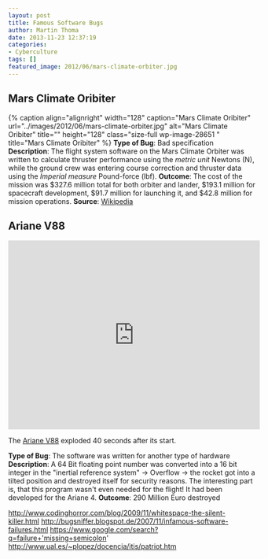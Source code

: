 ```yaml
---
layout: post
title: Famous Software Bugs
author: Martin Thoma
date: 2013-11-23 12:37:19
categories: 
- Cyberculture
tags: []
featured_image: 2012/06/mars-climate-orbiter.jpg
---
```

<h2>Mars Climate Oribiter</h2>
{% caption align="alignright" width="128" caption="Mars Climate Oribiter" url="../images/2012/06/mars-climate-orbiter.jpg" alt="Mars Climate Oribiter" title="" height="128" class="size-full wp-image-28651 " title="Mars Climate Oribiter" %}
<strong>Type of Bug</strong>: Bad specification
<strong>Description</strong>:  The flight system software on the Mars Climate Orbiter was written to calculate thruster performance using the <em>metric unit</em> Newtons (N), while the ground crew was entering course correction and thruster data using the <em>Imperial measure</em> Pound-force (lbf).
<strong>Outcome</strong>: The cost of the mission was $327.6 million total for both orbiter and lander, $193.1 million for spacecraft development, $91.7 million for launching it, and $42.8 million for mission operations.
<strong>Source</strong>: <a href="http://en.wikipedia.org/wiki/Mars_Climate_Orbiter">Wikipedia</a>

<h2>Ariane V88</h2>
<iframe width="512" height="384" src="http://www.youtube.com/embed/kYUrqdUyEpI" frameborder="0" allowfullscreen></iframe>

The <a href="http://de.wikipedia.org/wiki/Ariane_V88">Ariane V88</a> exploded 40 seconds after its start.

<strong>Type of Bug</strong>: The software was written for another type of hardware
<strong>Description</strong>: A 64 Bit floating point number was converted into a 16 bit integer in the "inertial reference system" → Overflow → the rocket got into a tilted position and destroyed itself for security reasons. The interesting part is, that this program wasn't even needed for the flight! It had been developed for the Ariane 4.
<strong>Outcome</strong>: 290 Million Euro destroyed



http://www.codinghorror.com/blog/2009/11/whitespace-the-silent-killer.html
http://bugsniffer.blogspot.de/2007/11/infamous-software-failures.html
https://www.google.com/search?q=failure+'missing+semicolon'
http://www.ual.es/~plopez/docencia/itis/patriot.htm